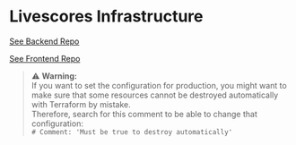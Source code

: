 # Livescores Infrastructure

[See Backend Repo](https://github.com/fasihburak/live-scores-backend)

[See Frontend Repo](https://github.com/fasihburak/live-scores-frontend)

> ⚠️ **Warning:**  
> If you want to set the configuration for production, you might want to make sure that some resources cannot be destroyed automatically with Terraform by mistake.  
> Therefore, search for this comment to be able to change that configuration:  
> `# Comment: 'Must be true to destroy automatically'`
